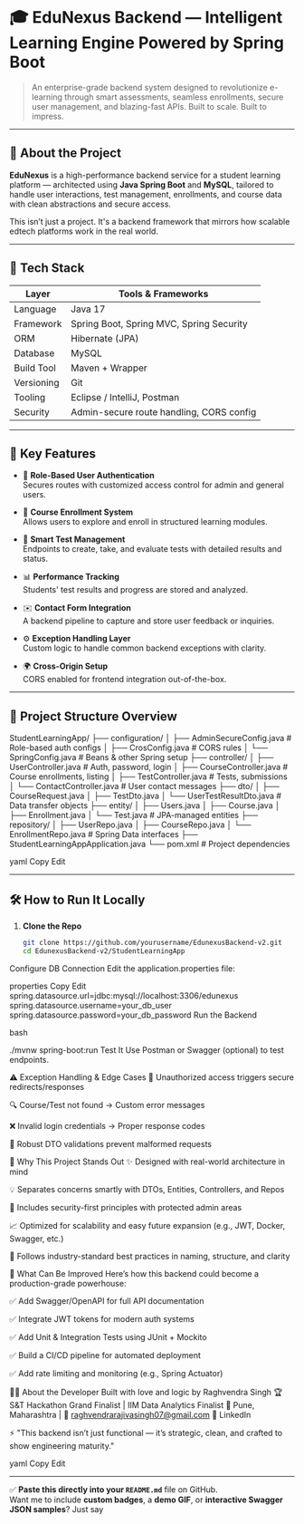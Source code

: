 # 🎓 EduNexus Backend — Intelligent Learning Engine Powered by Spring Boot

> An enterprise-grade backend system designed to revolutionize e-learning through smart assessments, seamless enrollments, secure user management, and blazing-fast APIs. Built to scale. Built to impress.

---

## 🚀 About the Project

**EduNexus** is a high-performance backend service for a student learning platform — architected using **Java Spring Boot** and **MySQL**, tailored to handle user interactions, test management, enrollments, and course data with clean abstractions and secure access.

This isn’t just a project. It's a backend framework that mirrors how scalable edtech platforms work in the real world.

---

## 🧰 Tech Stack

| Layer         | Tools & Frameworks                        |
|---------------|--------------------------------------------|
| Language      | Java 17                                    |
| Framework     | Spring Boot, Spring MVC, Spring Security   |
| ORM           | Hibernate (JPA)                            |
| Database      | MySQL                                      |
| Build Tool    | Maven + Wrapper                            |
| Versioning    | Git                                        |
| Tooling       | Eclipse / IntelliJ, Postman                |
| Security      | Admin-secure route handling, CORS config   |

---

## 🧠 Key Features

- 🔐 **Role-Based User Authentication**  
  Secures routes with customized access control for admin and general users.

- 📘 **Course Enrollment System**  
  Allows users to explore and enroll in structured learning modules.

- 🧪 **Smart Test Management**  
  Endpoints to create, take, and evaluate tests with detailed results and status.

- 📊 **Performance Tracking**  
  Students' test results and progress are stored and analyzed.

- ✉️ **Contact Form Integration**  
  A backend pipeline to capture and store user feedback or inquiries.

- ⚙️ **Exception Handling Layer**  
  Custom logic to handle common backend exceptions with clarity.

- 🌍 **Cross-Origin Setup**  
  CORS enabled for frontend integration out-of-the-box.

---

## 📂 Project Structure Overview

StudentLearningApp/
├── configuration/
│ ├── AdminSecureConfig.java # Role-based auth configs
│ ├── CrosConfig.java # CORS rules
│ └── SpringConfig.java # Beans & other Spring setup
├── controller/
│ ├── UserController.java # Auth, password, login
│ ├── CourseController.java # Course enrollments, listing
│ ├── TestController.java # Tests, submissions
│ └── ContactController.java # User contact messages
├── dto/
│ ├── CourseRequest.java
│ ├── TestDto.java
│ └── UserTestResultDto.java # Data transfer objects
├── entity/
│ ├── Users.java
│ ├── Course.java
│ ├── Enrollment.java
│ └── Test.java # JPA-managed entities
├── repository/
│ ├── UserRepo.java
│ ├── CourseRepo.java
│ └── EnrollmentRepo.java # Spring Data interfaces
├── StudentLearningAppApplication.java
└── pom.xml # Project dependencies

yaml
Copy
Edit

---

## 🛠️ How to Run It Locally

1. **Clone the Repo**
   ```bash
   git clone https://github.com/yourusername/EdunexusBackend-v2.git
   cd EdunexusBackend-v2/StudentLearningApp
Configure DB Connection
Edit the application.properties file:

properties
Copy
Edit
spring.datasource.url=jdbc:mysql://localhost:3306/edunexus
spring.datasource.username=your_db_user
spring.datasource.password=your_db_password
Run the Backend

bash

./mvnw spring-boot:run
Test It
Use Postman or Swagger (optional) to test endpoints.

⚠️ Exception Handling & Edge Cases
🚫 Unauthorized access triggers secure redirects/responses

🔍 Course/Test not found → Custom error messages

❌ Invalid login credentials → Proper response codes

📌 Robust DTO validations prevent malformed requests

🌟 Why This Project Stands Out
✨ Designed with real-world architecture in mind

💡 Separates concerns smartly with DTOs, Entities, Controllers, and Repos

🔐 Includes security-first principles with protected admin areas

📈 Optimized for scalability and easy future expansion (e.g., JWT, Docker, Swagger, etc.)

🎯 Follows industry-standard best practices in naming, structure, and clarity

🔮 What Can Be Improved
Here’s how this backend could become a production-grade powerhouse:

✅ Add Swagger/OpenAPI for full API documentation

✅ Integrate JWT tokens for modern auth systems

✅ Add Unit & Integration Tests using JUnit + Mockito

✅ Build a CI/CD pipeline for automated deployment

✅ Add rate limiting and monitoring (e.g., Spring Actuator)

👨‍💻 About the Developer
Built with love and logic by Raghvendra Singh
🏆 S&T Hackathon Grand Finalist | IIM Data Analytics Finalist
📍 Pune, Maharashtra | 📧 raghvendrarajivasingh07@gmail.com
🔗 LinkedIn

⚡ "This backend isn’t just functional — it’s strategic, clean, and crafted to show engineering maturity."

yaml
Copy
Edit

---

✅ **Paste this directly into your `README.md`** file on GitHub.  
Want me to include **custom badges**, a **demo GIF**, or **interactive Swagger JSON samples**? Just say 

